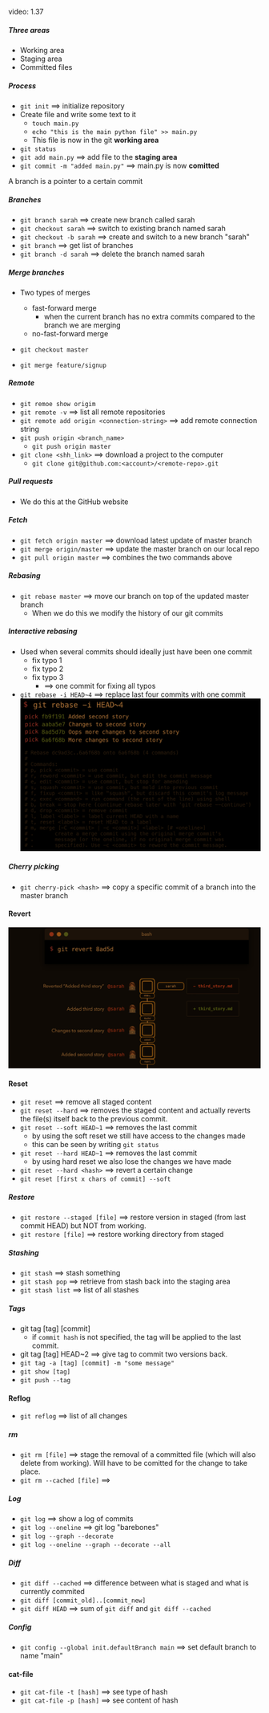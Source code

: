 video: 1.37

##### Three areas
- Working area
- Staging area
- Committed files

##### Process
- `git init` ==> initialize repository
- Create file and write some text to it
  - `touch main.py`
  - `echo "this is the main python file" >> main.py`
  - This file is now in the git **working area**
- `git status`
- `git add main.py` ==> add file to the **staging area**
- `git commit -m "added main.py"` ==> main.py is now **comitted**

A branch is a pointer to a certain commit
##### Branches
- `git branch sarah` ==> create new branch called sarah
- `git checkout sarah` ==> switch to existing branch named sarah
- `git checkout -b sarah` ==> create and switch to a new branch "sarah"
- `git branch` ==> get list of branches
- `git branch -d sarah` ==> delete the branch named sarah

##### Merge branches
- Two types of merges
  - fast-forward merge
    - when the current branch has no extra commits compared to the branch we are merging
  - no-fast-forward merge

- `git checkout master`
- `git merge feature/signup`

##### Remote
- `git remoe show origim`
- `git remote -v` ==> list all remote repositories
- `git remote add origin <connection-string>` ==> add remote connection string
- `git push origin <branch_name>`
  - `git push origin master`
- `git clone <shh_link>` ==> download a project to the computer
  - `git clone git@github.com:<account>/<remote-repo>.git`


##### Pull requests
- We do this at the GitHub website

##### Fetch
- `git fetch origin master` ==> download latest update of master branch
- `git merge origin/master` ==> update the master branch on our local repo
- `git pull origin master` ==> combines the two commands above

##### Rebasing
- `git rebase master` ==> move our branch on top of the updated master branch
  - When we do this we modify the history of our git commits


##### Interactive rebasing
  - Used when several commits should ideally just have been one commit
    - fix typo 1
    - fix typo 2
    - fix typo 3
      - ==> one commit for fixing all typos
  - `git rebase -i HEAD~4` ==> replace last four commits with one commit
![img](../images/interactive_rebasing.PNG)

##### Cherry picking
- `git cherry-pick <hash>` ==> copy a specific commit of a branch into the master branch

#### Revert
![img](../images/git_revert.PNG)

#### Reset
- `git reset` ==> remove all staged content
- `git reset --hard` ==> removes the staged content and actually reverts the file(s) itself back to the previous commit.
- `git reset --soft HEAD~1` ==> removes the last commit
  - by using the soft reset we still have access to the changes made
  - this can be seen by writing `git status`
- `git reset --hard HEAD~1` ==> removes the last commit
  - by using hard reset we also lose the changes we have made
- `git reset --hard <hash>` ==> revert a certain change
- `git reset [first x chars of commit] --soft`

##### Restore
- `git restore --staged [file]` ==> restore version in staged (from last commit HEAD) but NOT from working.
- `git restore [file]` ==> restore working directory from staged

##### Stashing
- `git stash` ==> stash something
- `git stash pop` ==> retrieve from stash back into the staging area
- `git stash list` ==> list of all stashes


##### Tags
- git tag [tag] [commit]
  - if `commit hash` is not specified, the tag will be applied to the last commit.
- git tag [tag] HEAD~2 ==> give tag to commit two versions back.
- `git tag -a [tag] [commit] -m "some message"`
- `git show [tag]`
- `git push --tag`
#### Reflog
- `git reflog` ==> list of all changes

##### rm
- `git rm [file]` ==> stage the removal of a committed file (which will also delete from working). Will have to be comitted for the change to take place.
- `git rm --cached [file]` ==>

##### Log
- `git log` ==> show a log of commits
- `git log --oneline` ==> git log "barebones"
- `git log --graph --decorate`
- `git log --oneline --graph --decorate --all`


##### Diff
- `git diff --cached` ==> difference between what is staged and what is currently commited
- `git diff [commit_old]..[commit_new]`
- `git diff HEAD` ==> sum of `git diff` and `git diff --cached`
##### Config
- `git config --global init.defaultBranch main` ==> set default branch to name "main"

#### cat-file
- `git cat-file -t [hash]` ==> see type of hash
- `git cat-file -p [hash]` ==> see content of hash